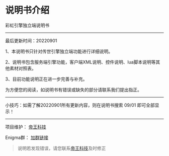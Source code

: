 # 说明书介绍

彩虹引擎独立端说明书

---

最后更新时间：20220901 

1、本说明书只针对传世引擎独立端功能进行详细说明。

2、说明书包含服务端引擎功能，客户端XML说明、控件说明、lua脚本说明等其他素材对照表。

3、目前功能说明正在进一步完善与补充。

为方便您的阅读，如说明书有错误或缺失的部分请联系我们提出指正。

---

小技巧：如需了解20220901所有更新内容，则在说明书搜索 09/01 即可全部显示！

---

项目维护： [帝王科技](https://www.dwkj.me)

Enigma群： [加群链接](/eghelp.md)

> 说明若发现错误，请您联系[帝王科技](/about.md)及时修正
